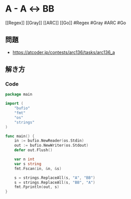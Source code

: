 # A - A ↔ BB
[[Regex]] [[Gray]] [[ARC]] [[Go]]
#Regex #Gray #ARC #Go 

## 問題
- https://atcoder.jp/contests/arc136/tasks/arc136_a

## 解き方
### Code
```go
package main

import (
	"bufio"
	"fmt"
	"os"
	"strings"
)

func main() {
	in := bufio.NewReader(os.Stdin)
	out := bufio.NewWriter(os.Stdout)
	defer out.Flush()

	var n int
	var s string
	fmt.Fscan(in, &n, &s)

	s = strings.ReplaceAll(s, "A", "BB")
	s = strings.ReplaceAll(s, "BB", "A")
	fmt.Fprintln(out, s)
}
```